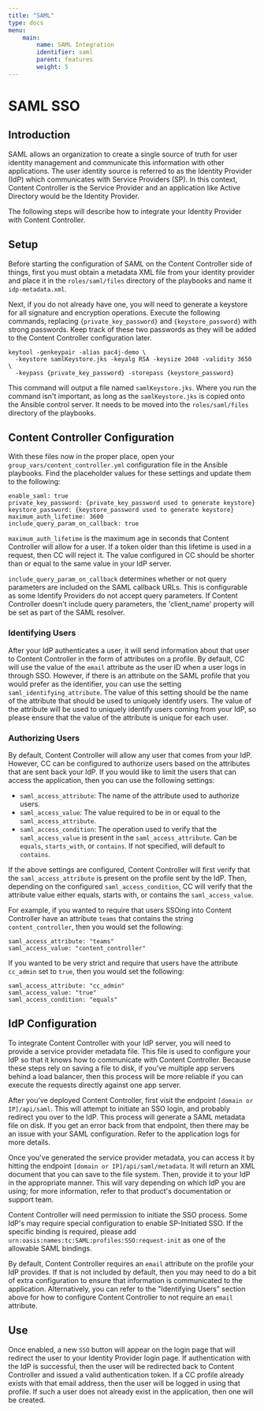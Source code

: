 ```yaml
---
title: "SAML"
type: docs
menu:
    main:
        name: SAML Integration
        identifier: saml
        parent: features
        weight: 5
---
```


# SAML SSO

## Introduction
SAML allows an organization to create a single source of truth for user identity management and communicate this 
information with other applications. The user identity source is referred to as the Identity Provider (IdP) which 
communicates with Service Providers (SP). In this context, Content Controller is the Service Provider and an application
like Active Directory would be the Identity Provider.

The following steps will describe how to integrate your Identity Provider with Content Controller.

## Setup
Before starting the configuration of SAML on the Content Controller side of things, first you must obtain a metadata XML
file from your identity provider and place it in the `roles/saml/files` directory of the playbooks and name it 
`idp-metadata.xml`.

Next, if you do not already have one, you will need to generate a keystore for all signature and encryption operations. 
Execute the following commands, replacing `{private_key_password}` and `{keystore_password}` with strong passwords. 
Keep track of these two passwords as they will be added to the Content Controller configuration later.

```
keytool -genkeypair -alias pac4j-demo \
  -keystore samlKeystore.jks -keyalg RSA -keysize 2048 -validity 3650 \
  -keypass {private_key_password} -storepass {keystore_password}
```

This command will output a file named `samlKeystore.jks`. Where you run the command isn't important, as long as the 
`samlKeystore.jks` is copied onto the Ansible control server. It needs to be moved into the `roles/saml/files` directory
of the playbooks.

## Content Controller Configuration
With these files now in the proper place, open your `group_vars/content_controller.yml` configuration file in the 
Ansible playbooks. Find the placeholder values for these settings and update them to the following:

```
enable_saml: true
private_key_password: {private_key_password used to generate keystore}
keystore_password: {keystore_password used to generate keystore}
maximum_auth_lifetime: 3600
include_query_param_on_callback: true
```

`maximum_auth_lifetime` is the maximum age in seconds that Content Controller will allow for a user. If a token older 
than this lifetime is used in a request, then CC will reject it. The value configured in CC should be shorter than or 
equal to the same value in your IdP server.

`include_query_param_on_callback` determines whether or not query parameters are included on the SAML callback URLs. 
This is configurable as some Identify Providers do not accept query parameters. If Content Controller doesn't include 
query parameters, the 'client_name' property will be set as part of the SAML resolver.

### Identifying Users

After your IdP authenticates a user, it will send information about that user to Content Controller in the form of 
attributes on a profile. By default, CC will use the value of the `email` attribute as the user ID when a user logs in 
through SSO. However, if there is an attribute on the SAML profile that you would prefer as the identifier, you can use 
the setting `saml_identifying_attribute`. The value of this setting should be the name of the attribute that should be 
used to uniquely identify users. The value of the attribute will be used to uniquely identify users coming from your 
IdP, so please ensure that the value of the attribute is unique for each user.

### Authorizing Users

By default, Content Controller will allow any user that comes from your IdP. However, CC can be configured to authorize 
users based on the attributes that are sent back your IdP. If you would like to limit the users that can access the 
application, then you can use the following settings:

* `saml_access_attribute`: The name of the attribute used to authorize users.
* `saml_access_value`: The value required to be in or equal to the `saml_access_attribute`.
* `saml_access_condition`: The operation used to verify that the `saml_access_value` is present in the 
  `saml_access_attribute`. Can be `equals`, `starts_with`, or `contains`. If not specified, will default to `contains`.

If the above settings are configured, Content Controller will first verify that the `saml_access_attribute` is present
on the profile sent by the IdP. Then, depending on the configured `saml_access_condition`, CC will verify that the 
attribute value either equals, starts with, or contains the `saml_access_value`.

For example, if you wanted to require that users SSOing into Content Controller have an attribute `teams` that contains
the string `content_controller`, then you would set the following:

```
saml_access_attribute: "teams"
saml_access_value: "content_controller"
```

If you wanted to be very strict and require that users have the attribute `cc_admin` set to `true`, then you would set
the following:

```
saml_access_attribute: "cc_admin"
saml_access_value: "true"
saml_access_condition: "equals"
```

## IdP Configuration

To integrate Content Controller with your IdP server, you will need to provide a service provider metadata file. This 
file is used to configure your IdP so that it knows how to communicate with Content Controller.  Because these steps 
rely on saving a file to disk, if you've multiple app servers behind a load balancer, then this process will be more 
reliable if you can execute the requests directly against one app server.

After you've deployed Content Controller, first visit the endpoint `[domain or IP]/api/saml`. This will attempt to 
initiate an SSO login, and probably redirect you over to the IdP. This process will generate a SAML metadata file on 
disk. If you get an error back from that endpoint, then there may be an issue with your SAML configuration. Refer to the
application logs for more details.

Once you've generated the service provider metadata, you can access it by hitting the endpoint 
`[domain or IP]/api/saml/metadata`. It will return an XML document that you can save to the file system. Then, provide 
it to your IdP in the appropriate manner. This will vary depending on which IdP you are using; for more information, 
refer to that product's documentation or support team.

Content Controller will need permission to initiate the SSO process. Some IdP's may require special configuration to 
enable SP-Initiated SSO. If the specific binding is required, please add 
`urn:oasis:names:tc:SAML:profiles:SSO:request-init` as one of the allowable SAML bindings.

By default, Content Controller requires an `email` attribute on the profile your IdP provides. If that is not included 
by default, then you may need to do a bit of extra configuration to ensure that information is communicated to the 
application. Alternatively, you can refer to the "Identifying Users" section above for how to configure Content 
Controller to not require an `email` attribute.


## Use

Once enabled, a new `SSO` button will appear on the login page that will redirect the user to your Identity Provider 
login page. If authentication with the IdP is successful, then the user will be redirected back to Content Controller 
and issued a valid authentication token. If a CC profile already exists with that email address, then the user will be 
logged in using that profile. If such a user does not already exist in the application, then one will be created.
